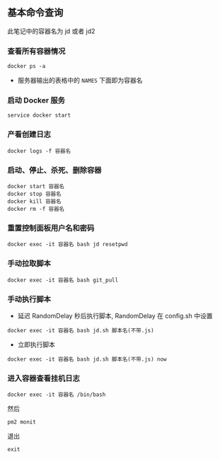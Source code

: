 ## 基本命令查询

此笔记中的容器名为 jd 或者 jd2

### 查看所有容器情况

`docker ps -a`

- 服务器输出的表格中的 `NAMES` 下面即为容器名

### 启动 Docker 服务

`service docker start`

### 产看创建日志

`docker logs -f 容器名`

### 启动、停止、杀死、删除容器

```
docker start 容器名
docker stop 容器名
docker kill 容器名
docker rm -f 容器名
```

### 重置控制面板用户名和密码

`docker exec -it 容器名 bash jd resetpwd`

### 手动拉取脚本

`docker exec -it 容器名 bash git_pull`

### 手动执行脚本

- 延迟 RandomDelay 秒后执行脚本, RandomDelay 在 config.sh 中设置

`docker exec -it 容器名 bash jd.sh 脚本名(不带.js)`

- 立即执行脚本

`docker exec -it 容器名 bash jd.sh 脚本名(不带.js) now`

### 进入容器查看挂机日志

`docker exec -it 容器名 /bin/bash`

然后

`pm2 monit`

退出

`exit`

